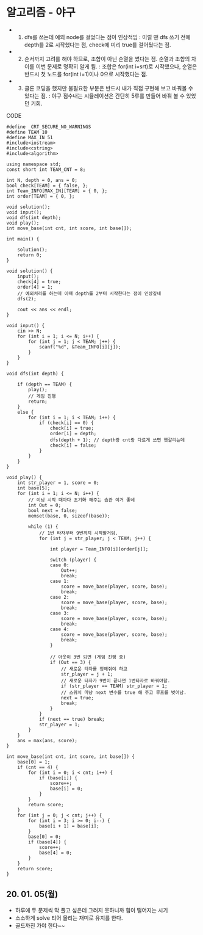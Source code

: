 # 알고리즘 - 야구
 - 1. dfs를 쓰는데 예외 node를 걸었다는 점이 인상적임
   : 이럴 땐 dfs 쓰기 전에 depth를 2로 시작했다는 점, check에 미리 true를 걸어뒀다는 점.
 - 2. 순서까지 고려를 해야 하므로, 조합이 아닌 순열을 썼다는 점. 순열과 조합의 차이를 이번 문제로 명확히 알게 됨.
   : 조합은 for(int i=srt)로 시작했으나, 순열은 반드시 첫 노드를 for(int i=1)이나 0으로 시작했다는 점.
 - 3. 클론 코딩을 했지만 불필요한 부분은 반드시 내가 직접 구현해 보고 바꿔볼 수 있다는 점.
   : 야구 점수내는 시뮬레이션은 간단히 5루를 만들어 바꿔 볼 수 있었던 기회.

CODE
```
#define _CRT_SECURE_NO_WARNINGS
#define TEAM 10
#define MAX_IN 51
#include<iostream>
#include<cstring>
#include<algorithm>

using namespace std;
const short int TEAM_CNT = 8;

int N, depth = 0, ans = 0;
bool check[TEAM] = { false, };
int Team_INFO[MAX_IN][TEAM] = { 0, };
int order[TEAM] = { 0, };

void solution();
void input();
void dfs(int depth);
void play();
int move_base(int cnt, int score, int base[]);

int main() {

	solution();
	return 0;
}

void solution() {
	input();
	check[4] = true;
	order[4] = 1;
	// 예외처리를 하는데 이때 depth를 2부터 시작한다는 점이 인상깊네
	dfs(2);

	cout << ans << endl;
}

void input() {
	cin >> N;
	for (int i = 1; i <= N; i++) {
		for (int j = 1; j < TEAM; j++) {
			scanf("%d", &Team_INFO[i][j]);
		}
	}
}

void dfs(int depth) {

	if (depth == TEAM) {
		play();
		// 게임 진행
		return;
	}
	else {
		for (int i = 1; i < TEAM; i++) {
			if (check[i] == 0) {
				check[i] = true;
				order[i] = depth;
				dfs(depth + 1); // depth랑 cnt랑 다르게 쓰면 헷갈리는데
				check[i] = false;
			}
		}
	}
}

void play() {
	int str_player = 1, score = 0;
	int base[5];
	for (int i = 1; i <= N; i++) {
		// 이닝 시작 때마다 초기화 해주는 습관 이거 좋네
		int Out = 0;
		bool next = false;
		memset(base, 0, sizeof(base));

		while (1) {
			// 1번 타자부터 9번까지 시작할거임.
			for (int j = str_player; j < TEAM; j++) {

				int player = Team_INFO[i][order[j]];

				switch (player) {
				case 0:
					Out++;
					break;
				case 1:
					score = move_base(player, score, base);
					break;
				case 2:
					score = move_base(player, score, base);
					break;
				case 3:
					score = move_base(player, score, base);
					break;
				case 4:
					score = move_base(player, score, base);
					break;
				}

				// 아웃이 3번 되면 (게임 진행 중)
				if (Out == 3) {
					// 새로운 타자를 정해줘야 하고
					str_player = j + 1;
					// 새로운 타자가 9번이 끝나면 1번타자로 바꿔야함.
					if (str_player == TEAM) str_player = 1;
					// 스위치 마냥 next 변수를 true 해 주고 루프를 벗어남.
					next = true;
					break;
				}
			}
			if (next == true) break;
			str_player = 1;
		}
	}
	ans = max(ans, score);
}

int move_base(int cnt, int score, int base[]) {
	base[0] = 1;
	if (cnt == 4) {
		for (int i = 0; i < cnt; i++) {
			if (base[i]) {
				score++;
				base[i] = 0;
			}
		}
		return score;
	}
	for (int j = 0; j < cnt; j++) {
		for (int i = 3; i >= 0; i--) {
			base[i + 1] = base[i];
		}
		base[0] = 0;
		if (base[4]) {
			score++;
			base[4] = 0;
		}
	}
	return score;
}
```

## 20. 01. 05(월)
 - 하루에 두 문제씩 막 풀고 싶은데 그러지 못하니까 힘이 떨어지는 시기
 - 소소하게 solve 티어 올리는 재미로 유지를 한다.
 - 골드까진 가야 한다~~
